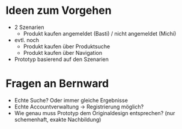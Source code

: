# Ideen zum Vorgehen

- 2 Szenarien
  - Produkt kaufen angemeldet (Basti) / nicht angemeldet (Michi)
- evtl. noch
  - Produkt kaufen über Produktsuche
  - Produkt kaufen über Navigation
- Prototyp basierend auf den Szenarien

# Fragen an Bernward

- Echte Suche? Oder immer gleiche Ergebnisse
- Echte Accountverwaltung -> Registrierung möglich?
- Wie genau muss Prototyp dem Originaldesign entsprechen? (nur schemenhaft, exakte Nachbildung)
